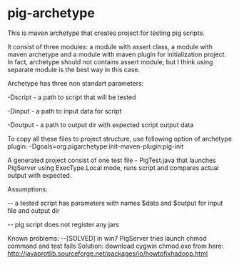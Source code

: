 pig-archetype
=============

This is maven archetype that creates project for testing pig scripts.

It consist of three modules: a module with assert class, a module with maven archetype and a module with maven plugin for initialization project. 
In fact, archetype should not contains assert module, but I think using separate module is the best way in this case.

Archetype has three non standart parameters:

-Dscript - a path to script that will be tested

-Dinput - a path to input data for script

-Doutput - a path to output dir with expected script output data 

To copy all these files to project structure, use following option of archetype plugin: -Dgoals=org.pigarchetype:init-maven-plugin:pig-init

A generated project consist of one test file - PigTest.java that launches PigServer using ExecType.Local mode, runs script and compares actual output with expected.



Assumptions:

-- a tested script has parameters with names $data and $output for input file and output dir

-- pig script does not register any jars


Known problems:
--[SOLVED] in win7 PigServer tries launch chmod command and test fails
Solution: download cygwin chmod.exe from here: http://javaprotlib.sourceforge.net/packages/io/howtofixhadoop.html